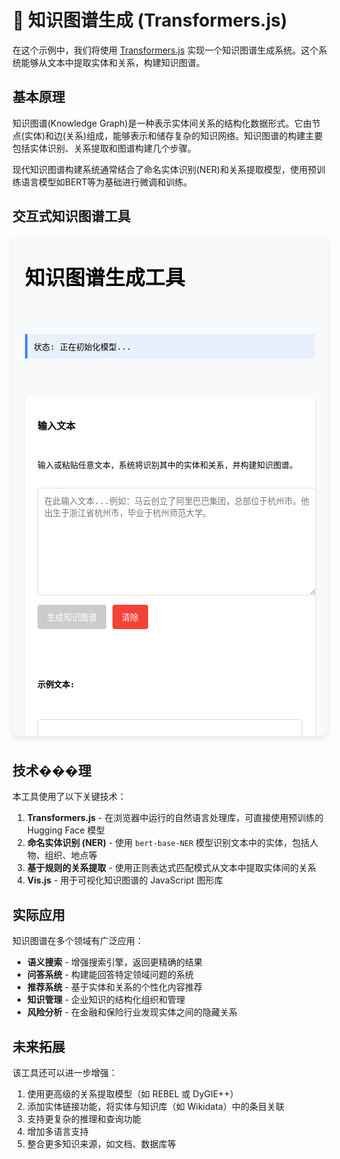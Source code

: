 # 🧠 知识图谱生成 (Transformers.js)

在这个示例中，我们将使用 [Transformers.js](https://huggingface.co/docs/transformers.js/index) 实现一个知识图谱生成系统。这个系统能够从文本中提取实体和关系，构建知识图谱。

## 基本原理

知识图谱(Knowledge Graph)是一种表示实体间关系的结构化数据形式。它由节点(实体)和边(关系)组成，能够表示和储存复杂的知识网络。知识图谱的构建主要包括实体识别、关系提取和图谱构建几个步骤。

现代知识图谱构建系统通常结合了命名实体识别(NER)和关系提取模型，使用预训练语言模型如BERT等为基础进行微调和训练。

## 交互式知识图谱工具

<div style="position: relative; padding-bottom: 10px;">
<iframe id="knowledge-graph-tool" style="width: 100%; height: 800px; border: none; border-radius: 10px; box-shadow: 0 4px 8px rgba(0,0,0,0.1);" srcdoc='
<!DOCTYPE html>
<html lang="zh">
<head>
    <meta charset="UTF-8">
    <meta name="viewport" content="width=device-width, initial-scale=1.0">
    <title>Transformers.js 知识图谱生成示例</title>
    <!-- 更新到最新的Transformers.js版本 -->
    <script src="https://cdn.jsdelivr.net/npm/@xenova/transformers@2.19.0"></script>
    <!-- 添加CDN回退机制 -->
    <script>
        // 多CDN回退策略 - 如果主CDN失败，依次尝试其他备用CDN
        window.addEventListener("error", function(e) {
            if (e.target.tagName === "SCRIPT" && e.target.src.includes("@xenova/transformers")) {
                console.log("CDN加载失败，尝试备用CDN");
                const cdns = [
                    "https://unpkg.com/@xenova/transformers@2.19.0",
                    "https://esm.sh/@xenova/transformers@2.19.0",
                    "https://cdn.skypack.dev/@xenova/transformers@2.19.0"
                ];
                
                // 尝试下一个可用的CDN
                const failedSrc = e.target.src;
                const cdnIndex = cdns.findIndex(cdn => failedSrc.includes(cdn));
                const nextIndex = cdnIndex + 1 < cdns.length ? cdnIndex + 1 : -1;
                
                if (nextIndex >= 0) {
                    const script = document.createElement("script");
                    script.src = cdns[nextIndex];
                    script.onload = () => console.log("已从备用CDN加载Transformers.js");
                    script.onerror = () => console.error("所有CDN尝试均失败");
                    document.head.appendChild(script);
                }
            }
        }, true);
    </script>
    <script src="https://cdn.jsdelivr.net/npm/vis-network@9.1.2/dist/vis-network.min.js"></script>
    <script src="https://cdn.jsdelivr.net/npm/vis-data@7.1.4/dist/vis-data.min.js"></script>
    <style>
        body {
            font-family: Arial, sans-serif;
            max-width: 1000px;
            margin: 0 auto;
            padding: 20px;
            background-color: #f8f9fa;
        }
        .container {
            display: flex;
            flex-direction: column;
            gap: 20px;
        }
        .panel {
            background-color: white;
            border-radius: 8px;
            padding: 20px;
            box-shadow: 0 2px 4px rgba(0,0,0,0.1);
        }
        .input-panel {
            display: flex;
            flex-direction: column;
            gap: 15px;
        }
        #text-input {
            width: 100%;
            height: 150px;
            padding: 10px;
            border: 1px solid #ddd;
            border-radius: 4px;
            font-family: inherit;
            resize: vertical;
        }
        .buttons {
            display: flex;
            gap: 10px;
        }
        button {
            padding: 10px 15px;
            background-color: #4285f4;
            color: white;
            border: none;
            border-radius: 4px;
            cursor: pointer;
            font-weight: 500;
        }
        button:hover {
            background-color: #3367d6;
        }
        button:disabled {
            background-color: #cccccc;
            cursor: not-allowed;
        }
        #clear-btn {
            background-color: #f44336;
        }
        #clear-btn:hover {
            background-color: #d32f2f;
        }
        .graph-container {
            width: 100%;
            height: 500px;
            border: 1px solid #ddd;
            border-radius: 4px;
            background-color: #fafafa;
        }
        #status {
            padding: 10px;
            border-left: 4px solid #4285f4;
            background-color: #e8f0fe;
            margin-bottom: 15px;
        }
        .entity-list {
            display: flex;
            flex-wrap: wrap;
            gap: 8px;
            margin-top: 10px;
        }
        .entity-tag {
            padding: 4px 8px;
            border-radius: 16px;
            font-size: 14px;
            white-space: nowrap;
        }
        .entity-person {
            background-color: #ffcdd2;
            border: 1px solid #e57373;
        }
        .entity-organization {
            background-color: #c8e6c9;
            border: 1px solid #81c784;
        }
        .entity-location {
            background-color: #bbdefb;
            border: 1px solid #64b5f6;
        }
        .entity-misc {
            background-color: #e1bee7;
            border: 1px solid #ba68c8;
        }
        .examples {
            margin-top: 15px;
        }
        .example {
            padding: 10px;
            border: 1px solid #ddd;
            border-radius: 4px;
            margin-bottom: 10px;
            cursor: pointer;
            transition: background-color 0.2s;
        }
        .example:hover {
            background-color: #f1f3f4;
        }
        .settings {
            margin-top: 15px;
            padding: 10px;
            border: 1px solid #ddd;
            border-radius: 4px;
        }
        .settings label {
            display: block;
            margin-bottom: 8px;
        }
        #loading {
            display: none;
            margin: 10px 0;
            color: #666;
        }
        .spinner {
            display: inline-block;
            width: 20px;
            height: 20px;
            border: 3px solid rgba(0,0,0,0.1);
            border-top-color: #3498db;
            border-radius: 50%;
            animation: spin 1s ease-in-out infinite;
            margin-right: 10px;
            vertical-align: middle;
        }
        @keyframes spin {
            to { transform: rotate(360deg); }
        }
    </style>
</head>
<body>
    <div class="container">
        <h1>知识图谱生成工具</h1>
        
        <div id="status">状态: 正在初始化模型...</div>
        
        <div class="panel input-panel">
            <h3>输入文本</h3>
            <p>输入或粘贴任意文本，系统将识别其中的实体和关系，并构建知识图谱。</p>
            
            <textarea id="text-input" placeholder="在此输入文本...例如：马云创立了阿里巴巴集团，总部位于杭州市。他出生于浙江省杭州市，毕业于杭州师范大学。"></textarea>
            
            <div class="buttons">
                <button id="extract-btn" disabled>生成知识图谱</button>
                <button id="clear-btn">清除</button>
            </div>
            
            <div id="loading"><span class="spinner"></span> 正在处理，请稍候...</div>

            <div class="examples">
                <h4>示例文本:</h4>
                <div class="example" data-example="马云创立了阿里巴巴集团，总部位于杭州市。他出生于浙江省杭州市，毕业于杭州师范大学。阿里巴巴旗下拥有淘宝、天猫、支付宝等业务。">
                    示例1: 关于马云和阿里巴巴的信息
                </div>
                <div class="example" data-example="特斯拉由埃隆·马斯克领导，总部设在美国加利福尼亚州。特斯拉主要生产电动汽车、太阳能板和清洁能源产品。马斯克同时也是SpaceX的CEO，该公司致力于开发火箭技术和太空探索。">
                    示例2: 关于特斯拉和埃隆·马斯克的信息
                </div>
                <div class="example" data-example="北京是中国的首都，位于华北平原。故宫是北京著名的旅游景点，始建于明朝，是明清两代的皇宫。上海是中国的经济中心，拥有东方明珠电视塔和外滩等著名景点。">
                    示例3: 关于中国城市的信息
                </div>
            </div>
        </div>
        
        <div class="panel">
            <h3>知识图谱可视化</h3>
            <div id="graph-container" class="graph-container"></div>
            
            <div class="settings">
                <h4>识别的实体类型:</h4>
                <div class="entity-list">
                    <span class="entity-tag entity-person">人物</span>
                    <span class="entity-tag entity-organization">组织</span>
                    <span class="entity-tag entity-location">地点</span>
                    <span class="entity-tag entity-misc">其他</span>
                </div>
                
                <h4>图谱设置:</h4>
                <label>
                    <input type="checkbox" id="physics-toggle" checked> 启用物理引擎(节点自动布局)
                </label>
            </div>
        </div>
    </div>

    <script>
        const { pipeline } = window.transformers;
        
        // DOM 元素
        const statusElement = document.getElementById("status");
        const textInput = document.getElementById("text-input");
        const extractButton = document.getElementById("extract-btn");
        const clearButton = document.getElementById("clear-btn");
        const loadingElement = document.getElementById("loading");
        const graphContainer = document.getElementById("graph-container");
        const physicsToggle = document.getElementById("physics-toggle");
        const examples = document.querySelectorAll(".example");
        
        // 全局变量
        let nerPipeline = null;
        let network = null;
        let nodes = new vis.DataSet();
        let edges = new vis.DataSet();
        let entityMap = new Map();
        
        // 颜色映射
        const colors = {
            PER: { color: "#e57373", border: "#c62828", highlight: "#ef5350", hover: "#ef5350" },  // 人物
            ORG: { color: "#81c784", border: "#2e7d32", highlight: "#66bb6a", hover: "#66bb6a" },  // 组织
            LOC: { color: "#64b5f6", border: "#1565c0", highlight: "#42a5f5", hover: "#42a5f5" },  // 地点
            MISC: { color: "#ba68c8", border: "#7b1fa2", highlight: "#ab47bc", hover: "#ab47bc" }  // 其他
        };
        
        // 关系类型和颜色
        const relationTypes = {
            "创立": { color: "#ff5722" },
            "领导": { color: "#ff5722" },
            "位于": { color: "#2196f3" },
            "来自": { color: "#2196f3" },
            "出生于": { color: "#2196f3" },
            "毕业于": { color: "#4caf50" },
            "拥有": { color: "#9c27b0" },
            "生产": { color: "#9c27b0" },
            "是": { color: "#607d8b" },
            "致力于": { color: "#ff9800" }
        };

        // 初始化图谱
        function initNetwork() {
            const container = document.getElementById("graph-container");
            
            const data = {
                nodes: nodes,
                edges: edges
            };
            
            const options = {
                nodes: {
                    shape: "dot",
                    size: 16,
                    font: {
                        face: "Arial",
                        size: 14
                    },
                    borderWidth: 2,
                    shadow: true
                },
                edges: {
                    width: 2,
                    shadow: true,
                    arrows: {
                        to: { enabled: true, scaleFactor: 1 }
                    },
                    font: {
                        size: 12,
                        align: "middle"
                    }
                },
                physics: {
                    enabled: true,
                    solver: "forceAtlas2Based",
                    forceAtlas2Based: {
                        gravitationalConstant: -50,
                        centralGravity: 0.01,
                        springLength: 100,
                        springConstant: 0.08
                    },
                    stabilization: {
                        iterations: 1000
                    }
                },
                interaction: {
                    tooltipDelay: 200,
                    hover: true,
                    navigationButtons: true,
                    keyboard: true
                }
            };
            
            network = new vis.Network(container, data, options);
            
            // 物理引擎切换
            physicsToggle.addEventListener("change", function() {
                network.setOptions({ physics: { enabled: this.checked } });
            });
        }
        
        // 初始化模型
        async function initModel() {
            try {
                statusElement.textContent = "状态: 正在加载命名实体识别模型...";
                
                // 模型配置列表 - 按优先级排序
                const modelConfigs = [
                    { type: "token-classification", name: "Xenova/bert-base-NER", options: { quantized: true } },
                    { type: "token-classification", name: "Xenova/distilbert-base-cased-ner", options: { quantized: true } },
                    { type: "token-classification", name: "Xenova/bert-base-NER-uncased", options: { quantized: true } }
                ];
                
                let modelLoaded = false;
                let lastError = null;
                
                // 尝试加载模型，如果一个失败则尝试下一个
                for (let i = 0; i < modelConfigs.length; i++) {
                    const config = modelConfigs[i];
                    try {
                        statusElement.textContent = `状态: 正在加载模型 ${i+1}/${modelConfigs.length}: ${config.name}...`;
                        
                        // 设置超时
                        const modelPromise = new Promise(async (resolve, reject) => {
                            try {
                                // 确保transformers对象已加载
                                if (typeof window.transformers === "undefined" || window.transformers === null) {
                                    await new Promise(r => setTimeout(r, 3000));
                                    if (typeof window.transformers === "undefined" || window.transformers === null) {
                                        throw new Error("Transformers.js库加载失败，请刷新页面重试");
                                    }
                                }
                                
                                const { pipeline } = window.transformers;
                                const model = await pipeline(config.type, config.name, {
                                    quantized: true,
                                    progress_callback: (progress) => {
                                        if (progress.status === "progress") {
                                            const percent = Math.round(progress.progress * 100);
                                            statusElement.textContent = `状态: 正在加载模型 ${config.name}: ${percent}%`;
                                        }
                                    }
                                });
                                resolve(model);
                            } catch (error) {
                                reject(error);
                            }
                        });
                        
                        // 设置30秒超时
                        const timeoutPromise = new Promise((_, reject) => 
                            setTimeout(() => reject(new Error("模型加载超时，请检查网络连接")), 30000)
                        );
                        
                        // 使用Promise.race来实现超时
                        nerPipeline = await Promise.race([modelPromise, timeoutPromise]);
                        modelLoaded = true;
                        break; // 成功加载后跳出循环
                    } catch (error) {
                        console.error(`加载模型 ${config.name} 失败:`, error);
                        lastError = error;
                        
                        // 如果不是最后一个模型，等待1秒后尝试下一个
                        if (i < modelConfigs.length - 1) {
                            await new Promise(r => setTimeout(r, 1000));
                        }
                    }
                }
                
                if (modelLoaded) {
                    statusElement.textContent = "状态: 模型加载完成，可以使用";
                    extractButton.disabled = false;
                } else {
                    throw lastError || new Error("所有模型加载尝试均失败");
                }
            } catch (error) {
                console.error("模型加载错误:", error);
                
                // 显示友好的错误消息
                statusElement.innerHTML = `
                <div style="color: #d32f2f; background-color: #ffebee; padding: 15px; border-radius: 4px; margin: 15px 0;">
                    <h4 style="margin-top: 0;">模型加载失败</h4>
                    <p><strong>错误信息:</strong> ${error.message || "未知错误"}</p>
                    
                    <p><strong>可能的原因:</strong></p>
                    <ul>
                        <li>网络连接问题</li>
                        <li>浏览器不支持WebAssembly</li>
                        <li>服务器暂时无法访问</li>
                    </ul>
                    
                    <p><strong>您可以尝试:</strong></p>
                    <ul>
                        <li><a href="javascript:window.location.reload()">刷新页面</a>重试</li>
                        <li>检查您的网络连接</li>
                        <li>尝试使用Chrome或Firefox浏览器</li>
                    </ul>
                </div>
                `;
            }
        }
        
        // 提取实体和关系
        async function extractEntitiesAndRelations() {
            const text = textInput.value.trim();
            
            if (!text) {
                alert("请输入文本");
                return;
            }
            
            try {
                loadingElement.style.display = "block";
                statusElement.textContent = "状态: 正在分析文本...";
                
                // 清空图谱
                nodes.clear();
                edges.clear();
                entityMap.clear();
                
                // 分析命名实体
                const entities = await nerPipeline(text, { aggregation_strategy: "simple" });
                
                // 处理实体
                processEntities(entities, text);
                
                // 使用简单规则提取关系
                extractRelations(text);
                
                statusElement.textContent = "状态: 知识图谱生成完成";
            } catch (error) {
                console.error("处理错误:", error);
                statusElement.textContent = `状态: 处理失败 - ${error.message}`;
            } finally {
                loadingElement.style.display = "none";
            }
        }
        
        // 处理实体
        function processEntities(entities, text) {
            entities.forEach((entity, index) => {
                const { entity_group, word, start, end, score } = entity;
                
                // 只处理置信度高于0.8的实体
                if (score < 0.8) return;
                
                // 生成唯一ID
                const id = `${entity_group}-${word}-${index}`;
                
                // 如果是已存在的实体，跳过
                if (entityMap.has(word)) return;
                
                // 映射实体类型
                let group = "MISC";
                if (entity_group === "PER" || entity_group === "I-PER" || entity_group === "B-PER") {
                    group = "PER";
                } else if (entity_group === "ORG" || entity_group === "I-ORG" || entity_group === "B-ORG") {
                    group = "ORG";
                } else if (entity_group === "LOC" || entity_group === "I-LOC" || entity_group === "B-LOC") {
                    group = "LOC";
                }
                
                // 添加节点
                nodes.add({
                    id: id,
                    label: word,
                    group: group,
                    title: `${getEntityTypeLabel(group)}: ${word}<br>置信度: ${(score * 100).toFixed(1)}%`,
                    ...colors[group]
                });
                
                // 记录实体到Map
                entityMap.set(word, { id, type: group });
            });
        }
        
        // 获取实体类型标签
        function getEntityTypeLabel(type) {
            switch (type) {
                case "PER": return "人物";
                case "ORG": return "组织";
                case "LOC": return "地点";
                default: return "其他";
            }
        }
        
        // 简单的关系提取（基于规则）
        function extractRelations(text) {
            // 关系模式列表，每个模式包含：源实体类型，关系词，目标实体类型
            const relationPatterns = [
                { source: "PER", relation: "创立", target: "ORG", regex: /(.+?)创立了(.+?)/ },
                { source: "PER", relation: "领导", target: "ORG", regex: /(.+?)领导(.+?)/ },
                { source: "PER", relation: "出生于", target: "LOC", regex: /(.+?)出生于(.+?)/ },
                { source: "PER", relation: "来自", target: "LOC", regex: /(.+?)来自(.+?)/ },
                { source: "PER", relation: "毕业于", target: "ORG", regex: /(.+?)毕业于(.+?)/ },
                { source: "ORG", relation: "位于", target: "LOC", regex: /(.+?)位于(.+?)/ },
                { source: "ORG", relation: "总部位于", target: "LOC", regex: /(.+?)总部位于(.+?)/ },
                { source: "ORG", relation: "拥有", target: "ORG", regex: /(.+?)拥有(.+?)/ },
                { source: "ORG", relation: "旗下拥有", target: "ORG", regex: /(.+?)旗下拥有(.+?)/ },
                { source: "ORG", relation: "主要生产", target: "MISC", regex: /(.+?)主要生产(.+?)/ },
                { source: "ORG", relation: "是", target: "ORG", regex: /(.+?)是(.+?)/ },
                { source: "ORG", relation: "致力于", target: "MISC", regex: /(.+?)致力于(.+?)/ }
            ];
            
            // 分句处理
            const sentences = text.split(/[。！？.!?]/).filter(s => s.trim() !== "");
            
            sentences.forEach(sentence => {
                // 应用每个关系模式
                relationPatterns.forEach(pattern => {
                    const matches = sentence.match(pattern.regex);
                    if (matches) {
                        const sourceText = matches[1].trim();
                        const targetText = matches[2].trim();
                        
                        // 验证实体是否在我们的图谱中
                        let sourceEntity = null;
                        let targetEntity = null;
                        
                        // 查找最匹配的实体
                        entityMap.forEach((entity, name) => {
                            if (sourceText.includes(name) && (!sourceEntity || name.length > sourceEntity.name.length)) {
                                sourceEntity = { ...entity, name };
                            }
                            if (targetText.includes(name) && (!targetEntity || name.length > targetEntity.name.length)) {
                                targetEntity = { ...entity, name };
                            }
                        });
                        
                        // 如果找到了匹配的实体，创建关系
                        if (sourceEntity && targetEntity) {
                            createRelationship(sourceEntity.id, targetEntity.id, pattern.relation);
                        }
                    }
                });
                
                // 处理代词关系（简单的代词解析）
                handlePronouns(sentence);
            });
        }
        
        // 简单的代词处理
        function handlePronouns(sentence) {
            // 处理"他/她/它"这样的代词
            const pronounRegex = /(他|她|它)([^，。！？,.!?]+?)(了|向|对|把|将|在)([^，。！？,.!?]+)/g;
            let match;
            
            while ((match = pronounRegex.exec(sentence)) !== null) {
                const pronoun = match[1];
                const action = match[3] + match[4];
                
                // 假设代词指向上一个提到的人物实体
                let lastPerson = null;
                nodes.forEach(node => {
                    if (node.group === "PER") {
                        lastPerson = node;
                    }
                });
                
                if (lastPerson) {
                    // 查找动作可能涉及的实体
                    entityMap.forEach((entity, name) => {
                        if (action.includes(name)) {
                            createRelationship(lastPerson.id, entity.id, "与...相关");
                        }
                    });
                }
            }
        }
        
        // 创建关系
        function createRelationship(sourceId, targetId, relation) {
            // 防止自环
            if (sourceId === targetId) return;
            
            // 生成唯一ID
            const id = `${sourceId}-${relation}-${targetId}`;
            
            // 获取关系颜色
            const relationColor = relationTypes[relation]?.color || "#666666";
            
            // 添加边
            edges.add({
                id: id,
                from: sourceId,
                to: targetId,
                label: relation,
                color: { color: relationColor, highlight: relationColor, hover: relationColor },
                arrows: { to: { enabled: true } }
            });
        }
        
        // 清除内容
        function clearContent() {
            textInput.value = "";
            nodes.clear();
            edges.clear();
            entityMap.clear();
            statusElement.textContent = "状态: 已清除，请输入新文本";
        }
        
        // 示例点击事件
        examples.forEach(example => {
            example.addEventListener("click", () => {
                textInput.value = example.getAttribute("data-example");
            });
        });
        
        // 按钮事件监听
        extractButton.addEventListener("click", extractEntitiesAndRelations);
        clearButton.addEventListener("click", clearContent);
        
        // 初始化
        initNetwork();
        initModel();
    </script>
</body>
</html>
'></iframe>
</div>

## 技术���理

本工具使用了以下关键技术：

1. **Transformers.js** - 在浏览器中运行的自然语言处理库，可直接使用预训练的 Hugging Face 模型
2. **命名实体识别 (NER)** - 使用 `bert-base-NER` 模型识别文本中的实体，包括人物、组织、地点等
3. **基于规则的关系提取** - 使用正则表达式匹配模式从文本中提取实体间的关系
4. **Vis.js** - 用于可视化知识图谱的 JavaScript 图形库

## 实际应用

知识图谱在多个领域有广泛应用：

- **语义搜索** - 增强搜索引擎，返回更精确的结果
- **问答系统** - 构建能回答特定领域问题的系统
- **推荐系统** - 基于实体和关系的个性化内容推荐
- **知识管理** - 企业知识的结构化组织和管理
- **风险分析** - 在金融和保险行业发现实体之间的隐藏关系

## 未来拓展

该工具还可以进一步增强：

1. 使用更高级的关系提取模型（如 REBEL 或 DyGIE++）
2. 添加实体链接功能，将实体与知识库（如 Wikidata）中的条目关联
3. 支持更复杂的推理和查询功能
4. 增加多语言支持
5. 整合更多知识来源，如文档、数据库等
